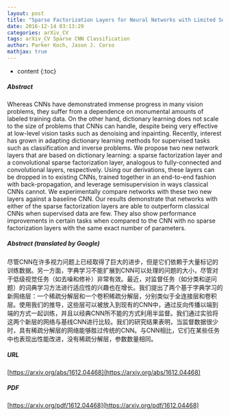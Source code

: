 ```yaml
---
layout: post
title: "Sparse Factorization Layers for Neural Networks with Limited Supervision"
date: 2016-12-14 03:13:29
categories: arXiv_CV
tags: arXiv_CV Sparse CNN Classification
author: Parker Koch, Jason J. Corso
mathjax: true
---
```


* content
{:toc}

##### Abstract
Whereas CNNs have demonstrated immense progress in many vision problems, they suffer from a dependence on monumental amounts of labeled training data. On the other hand, dictionary learning does not scale to the size of problems that CNNs can handle, despite being very effective at low-level vision tasks such as denoising and inpainting. Recently, interest has grown in adapting dictionary learning methods for supervised tasks such as classification and inverse problems. We propose two new network layers that are based on dictionary learning: a sparse factorization layer and a convolutional sparse factorization layer, analogous to fully-connected and convolutional layers, respectively. Using our derivations, these layers can be dropped in to existing CNNs, trained together in an end-to-end fashion with back-propagation, and leverage semisupervision in ways classical CNNs cannot. We experimentally compare networks with these two new layers against a baseline CNN. Our results demonstrate that networks with either of the sparse factorization layers are able to outperform classical CNNs when supervised data are few. They also show performance improvements in certain tasks when compared to the CNN with no sparse factorization layers with the same exact number of parameters.

##### Abstract (translated by Google)
尽管CNN在许多视力问题上已经取得了巨大的进步，但是它们依赖于大量标记的训练数据。另一方面，字典学习不能扩展到CNN可以处理的问题的大小，尽管对于低级视觉任务（如去噪和修补）非常有效。最近，对监督任务（如分类和逆问题）的词典学习方法进行适应性的兴趣也在增长。我们提出了两个基于字典学习的新网络层：一个稀疏分解层和一个卷积稀疏分解层，分别类似于全连接层和卷积层。使用我们的推导，这些层可以被放入到现有的CNN中，通过反向传播以端到端的方式一起训练，并且以经典CNN所不能的方式利用半监督。我们通过实验将这两个新层的网络与基线CNN进行比较。我们的研究结果表明，当监督数据很少时，具有稀疏分解层的网络能够胜过传统的CNN。与CNN相比，它们在某些任务中也表现出性能改进，没有稀疏分解层，参数数量相同。

##### URL
[https://arxiv.org/abs/1612.04468](https://arxiv.org/abs/1612.04468)

##### PDF
[https://arxiv.org/pdf/1612.04468](https://arxiv.org/pdf/1612.04468)

